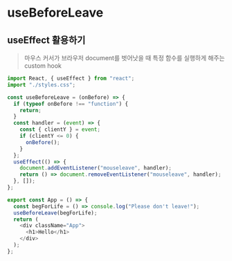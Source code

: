 # useBeforeLeave

## useEffect 활용하기

> 마우스 커서가 브라우저 document를 벗어낫을 때 특정 함수를 실행하게 해주는 custom hook

```javascript
import React, { useEffect } from "react";
import "./styles.css";

const useBeforeLeave = (onBefore) => {
  if (typeof onBefore !== "function") {
    return;
  }
  const handler = (event) => {
    const { clientY } = event;
    if (clientY <= 0) {
      onBefore();
    }
  };
  useEffect(() => {
    document.addEventListener("mouseleave", handler);
    return () => document.removeEventListener("mouseleave", handler);
  }, []);
};

export const App = () => {
  const begForLife = () => console.log("Please don't leave!");
  useBeforeLeave(begForLife);
  return (
    <div className="App">
      <h1>Hello</h1>
    </div>
  );
};
```

